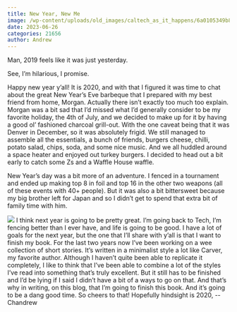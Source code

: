 ```yaml
---
title: New Year, New Me
image: /wp-content/uploads/old_images/caltech_as_it_happens/6a0105349b8251970b0240a4b3db09200c.jpg
date: 2023-06-26
categories: 21656
author: Andrew
---
```


Man, 2019 feels like it was just yesterday.

See, I’m hilarious, I promise.

Happy new year y’all! It is 2020, and with that I figured it was time to chat about the great New Year’s Eve barbeque that I prepared with my best friend from home, Morgan. Actually there isn’t exactly too much too explain. Morgan was a bit sad that I’d missed what I’d generally consider to be my favorite holiday, the 4th of July, and we decided to make up for it by having a good ol’ fashioned charcoal grill-out. With the one caveat being that it was Denver in December, so it was absolutely frigid. We still managed to assemble all the essentials, a bunch of friends, burgers cheese, chilli, potato salad, chips, soda, and some nice music. And we all huddled around a space heater and enjoyed out turkey burgers. I decided to head out a bit early to catch some Zs and a Waffle House waffle.

New Year’s day was a bit more of an adventure. I fenced in a tournament and ended up making top 8 in foil and top 16 in the other two weapons (all of these events with 40+ people). But it was also a bit bittersweet because my big brother left for Japan and so I didn’t get to spend that extra bit of family time with him.


![](https://d3g9s82edwzh8v.cloudfront.net/6a0105349b8251970b0240a4dd0a71200d.jpg)
I think next year is going to be pretty great. I’m going back to Tech, I’m fencing better than I ever have, and life is going to be good. I have a lot of goals for the next year, but the one that I’ll share with y’all is that I want to finish my book. For the last two years now I’ve been working on a wee collection of short stories. It’s written in a minimalist style a lot like Carver, my favorite author. Although I haven’t quite been able to replicate it completely, I like to think that I’ve been able to combine a lot of the styles I’ve read into something that’s truly excellent. But it still has to be finished and I’d be lying if I said I didn’t have a bit of a ways to go on that. And that’s why in writing, on this blog, that I’m going to finish this book. And it’s going to be a dang good time. So cheers to that!
Hopefully hindsight is 2020,
--Chandrew
